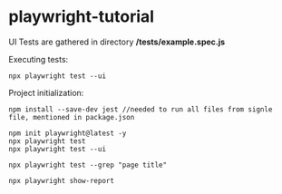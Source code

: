 # playwright-tutorial

UI Tests are gathered in directory **/tests/example.spec.js**

Executing tests:

    npx playwright test --ui

Project initialization:

    npm install --save-dev jest //needed to run all files from signle file, mentioned in package.json

    npm init playwright@latest -y
    npx playwright test
    npx playwright test --ui
    
    npx playwright test --grep "page title"
    
    npx playwright show-report
